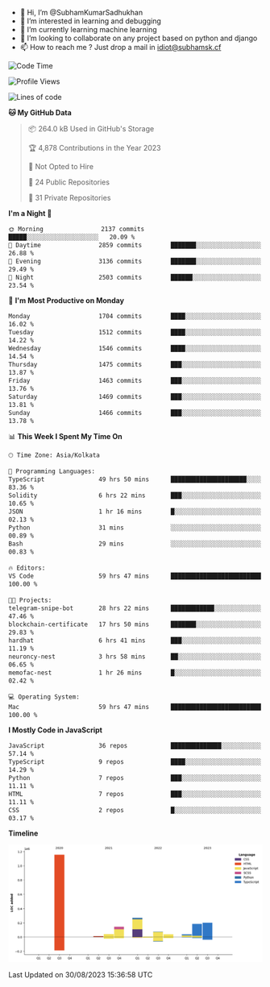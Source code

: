 - 👋 Hi, I’m @SubhamKumarSadhukhan
- 👀 I’m interested in learning and debugging
- 🌱 I’m currently learning machine learning
- 💞️ I’m looking to collaborate on any project based on python and django
- 📫 How to reach me ?
      Just drop a mail in idiot@subhamsk.cf

<!---
SubhamKumarSadhukhan/SubhamKumarSadhukhan is a ✨ special ✨ repository because its `README.md` (this file) appears on your GitHub profile.
You can click the Preview link to take a look at your changes.
--->


<!--START_SECTION:waka-->
![Code Time](http://img.shields.io/badge/Code%20Time-1%2C539%20hrs%2056%20mins-blue)

![Profile Views](http://img.shields.io/badge/Profile%20Views-14-blue)

![Lines of code](https://img.shields.io/badge/From%20Hello%20World%20I%27ve%20Written-2.2%20million%20lines%20of%20code-blue)

**🐱 My GitHub Data** 

> 📦 264.0 kB Used in GitHub's Storage 
 > 
> 🏆 4,878 Contributions in the Year 2023
 > 
> 🚫 Not Opted to Hire
 > 
> 📜 24 Public Repositories 
 > 
> 🔑 31 Private Repositories 
 > 
**I'm a Night 🦉** 

```text
🌞 Morning                2137 commits        █████░░░░░░░░░░░░░░░░░░░░   20.09 % 
🌆 Daytime                2859 commits        ███████░░░░░░░░░░░░░░░░░░   26.88 % 
🌃 Evening                3136 commits        ███████░░░░░░░░░░░░░░░░░░   29.49 % 
🌙 Night                  2503 commits        ██████░░░░░░░░░░░░░░░░░░░   23.54 % 
```
📅 **I'm Most Productive on Monday** 

```text
Monday                   1704 commits        ████░░░░░░░░░░░░░░░░░░░░░   16.02 % 
Tuesday                  1512 commits        ████░░░░░░░░░░░░░░░░░░░░░   14.22 % 
Wednesday                1546 commits        ████░░░░░░░░░░░░░░░░░░░░░   14.54 % 
Thursday                 1475 commits        ███░░░░░░░░░░░░░░░░░░░░░░   13.87 % 
Friday                   1463 commits        ███░░░░░░░░░░░░░░░░░░░░░░   13.76 % 
Saturday                 1469 commits        ███░░░░░░░░░░░░░░░░░░░░░░   13.81 % 
Sunday                   1466 commits        ███░░░░░░░░░░░░░░░░░░░░░░   13.78 % 
```


📊 **This Week I Spent My Time On** 

```text
🕑︎ Time Zone: Asia/Kolkata

💬 Programming Languages: 
TypeScript               49 hrs 50 mins      █████████████████████░░░░   83.36 % 
Solidity                 6 hrs 22 mins       ███░░░░░░░░░░░░░░░░░░░░░░   10.65 % 
JSON                     1 hr 16 mins        █░░░░░░░░░░░░░░░░░░░░░░░░   02.13 % 
Python                   31 mins             ░░░░░░░░░░░░░░░░░░░░░░░░░   00.89 % 
Bash                     29 mins             ░░░░░░░░░░░░░░░░░░░░░░░░░   00.83 % 

🔥 Editors: 
VS Code                  59 hrs 47 mins      █████████████████████████   100.00 % 

🐱‍💻 Projects: 
telegram-snipe-bot       28 hrs 22 mins      ████████████░░░░░░░░░░░░░   47.46 % 
blockchain-certificate   17 hrs 50 mins      ███████░░░░░░░░░░░░░░░░░░   29.83 % 
hardhat                  6 hrs 41 mins       ███░░░░░░░░░░░░░░░░░░░░░░   11.19 % 
neuroncy-nest            3 hrs 58 mins       ██░░░░░░░░░░░░░░░░░░░░░░░   06.65 % 
memofac-nest             1 hr 26 mins        █░░░░░░░░░░░░░░░░░░░░░░░░   02.42 % 

💻 Operating System: 
Mac                      59 hrs 47 mins      █████████████████████████   100.00 % 
```

**I Mostly Code in JavaScript** 

```text
JavaScript               36 repos            ██████████████░░░░░░░░░░░   57.14 % 
TypeScript               9 repos             ████░░░░░░░░░░░░░░░░░░░░░   14.29 % 
Python                   7 repos             ███░░░░░░░░░░░░░░░░░░░░░░   11.11 % 
HTML                     7 repos             ███░░░░░░░░░░░░░░░░░░░░░░   11.11 % 
CSS                      2 repos             █░░░░░░░░░░░░░░░░░░░░░░░░   03.17 % 
```



**Timeline**

![Lines of Code chart](https://raw.githubusercontent.com/SubhamKumarSadhukhan/SubhamKumarSadhukhan/main/assets/bar_graph.png)


 Last Updated on 30/08/2023 15:36:58 UTC
<!--END_SECTION:waka-->
